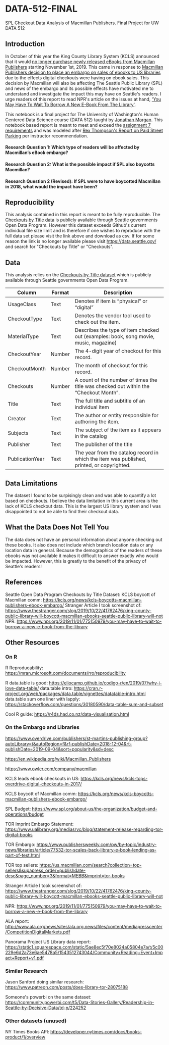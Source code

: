 # DATA-512-FINAL
SPL Checkout Data Analysis of Macmillan Publishers. Final Project for UW DATA 512
## Introduction

In October of this year the King County Library System (KCLS) announced that it would [no longer purchase newly released eBooks from Macmillan Publishers](https://kcls.org/news/kcls-boycotts-macmillan-publishers-ebook-embargo/) starting November 1st, 2019. This came in response to [Macmillan Publishers decision to place an embargo on sales of ebooks to US libraries](https://www.publishersweekly.com/binary-data/ARTICLE_ATTACHMENT/file/000/004/4222-1.pdf) due to the effects digital checkouts were having on ebook sales. This decision by Macmillan will also be affecting The Seattle Public Library (SPL) and news of the embargo and its possible effects have motivated me to understand and investigate the impact this may have on Seattle's readers. I urge readers of this report to read NPR's article on the issues at hand, ['You May Have To Wait To Borrow A New E-Book From The Library'](https://www.npr.org/2019/11/01/775150979/you-may-have-to-wait-to-borrow-a-new-e-book-from-the-library).


This notebook is a final project for The University of Washington's Human Centered Data Science course (DATA 512) taught by [Jonathan Morgan](https://jtmorgan.net/). This notebook based report is meant to meet and exceed the [assignment 7 requirements](https://wiki.communitydata.science/Human_Centered_Data_Science_(Fall_2019)/Assignments#A7:_Final_project_report) and was modeled after [Rex Thompson's Report on Paid Street Parking](https://github.com/rexthompson/DATA-512-Final-Project/blob/master/DATA-512-Final-Project.ipynb) per instructor recommendation.

#### Research Question 1: Which type of readers will be affected by Macmillan’s eBook embargo?

#### Research Question 2: What is the possible impact if SPL also boycotts Macmillan?

#### Research Question 2 (Revised): If SPL were to have boycotted Macmillan in 2018, what would the impact have been?

## Reproducibility

This analysis contained in this report is meant to be fully reproducible. The [Checkouts by Title data](https://data.seattle.gov/Community/Checkouts-by-Title/tmmm-ytt6) is publicly available through Seattle governments Open Data Program. However this dataset exceeds Github's current individual file size limit and is therefore if one wishes to reproduce with the full data set please visit the link above and download as csv. If for some reason the link is no longer available please visit https://data.seattle.gov/ and search for "Checkouts by Title" or "Checkouts".

## Data

This analysis relies on the [Checkouts by Title dataset](https://data.seattle.gov/Community/Checkouts-by-Title/tmmm-ytt6) which is publicly available through Seattle governments Open Data Program.

Column | Format | Description |
|-----|------------|----|
UsageClass | Text | Denotes if item is “physical” or “digital” |
CheckoutType | Text | Denotes the vendor tool used to check out the item. |
MaterialType | Text | Describes the type of item checked out (examples: book, song movie, music, magazine) |
CheckoutYear | Number | The 4-digit year of checkout for this record. |
CheckoutMonth | Number | The month of checkout for this record. |
Checkouts | Number | A count of the number of times the title was checked out within the “Checkout Month”. |
Title | Text | The full title and subtitle of an individual item | 
Creator | Text | The author or entity responsible for authoring the item. |
Subjects | Text | The subject of the item as it appears in the catalog |
Publisher | Text | The publisher of the title |
PublicationYear | Text | The year from the catalog record in which the item was published, printed, or copyrighted. |

## Data Limitations

The dataset I found to be surpisingly clean and was able to quantify a lot based on checkouts. I believe the data limitation in this current area is the lack of KCLS checkout data. This is the largest US library system and I was disappointed to not be able to find their checkout data.

## What the Data Does Not Tell You

The data does not have an personal information about anyone checking out these books. It also does not include which branch location data or any location data in general. Because the demographics of the readers of these ebooks was not available it makes it difficult to answer exactly who would be impacted. However, this is greatly to the benefit of the privacy of Seattle's readers!

## References
Seattle Open Data Program Checkouts by Title Dataset: 
KCLS boycott of Macmillan comm: https://kcls.org/news/kcls-boycotts-macmillan-publishers-ebook-embargo/
Stranger Article I took screenshot of: https://www.thestranger.com/slog/2019/10/22/41762476/king-county-public-library-will-boycott-macmillan-ebooks-seattle-public-library-will-not
NPR: https://www.npr.org/2019/11/01/775150979/you-may-have-to-wait-to-borrow-a-new-e-book-from-the-library

## Other Resources

### On R

R Reproducability: https://mran.microsoft.com/documents/rro/reproducibility

R data.table is good: https://eliocamp.github.io/codigo-r/en/2019/07/why-i-love-data-table/
    data.table intro: https://cran.r-project.org/web/packages/data.table/vignettes/datatable-intro.html
    data.table sum one liner with lapply: https://stackoverflow.com/questions/30180590/data-table-sum-and-subset

Cool R guide: https://r4ds.had.co.nz/data-visualisation.html

### On the Embargo and Libraries

https://www.overdrive.com/publishers/st-martins-publishing-group?autoLibrary=t&autoRegion=f&rf-publishDate=2018-12-04&rt-publishDate=2019-09-04&sort=popularity&sd=desc

https://en.wikipedia.org/wiki/Macmillan_Publishers

https://www.owler.com/company/macmillan

KCLS leads ebook checkouts in US: https://kcls.org/news/kcls-tops-overdrive-digital-checkouts-in-2017/

KCLS boycott of Macmillan comm: https://kcls.org/news/kcls-boycotts-macmillan-publishers-ebook-embargo/

SPL Budget: https://www.spl.org/about-us/the-organization/budget-and-operations/budget

TOR Imprint Embargo Statement: https://www.ualibrary.org/mediasrvc/blog/statement-release-regarding-tor-digital-books

TOR Embargo: https://www.publishersweekly.com/pw/by-topic/industry-news/libraries/article/77532-tor-scales-back-library-e-book-lending-as-part-of-test.html

TOR top sellers: https://us.macmillan.com/search?collection=top-sellers&supapress_order=publishdate-desc&page_number=3&format=MEBB&imprint=tor-books

Stranger Article I took screenshot of: https://www.thestranger.com/slog/2019/10/22/41762476/king-county-public-library-will-boycott-macmillan-ebooks-seattle-public-library-will-not

NPR: https://www.npr.org/2019/11/01/775150979/you-may-have-to-wait-to-borrow-a-new-e-book-from-the-library

ALA report: http://www.ala.org/news/sites/ala.org.news/files/content/mediapresscenter/CompetitionDigitalMarkets.pdf

Panorama Project US Library data report: https://static1.squarespace.com/static/5ae8ec5f70e8024a05804e7a/t/5c00229e6d2a73e6ae5478a5/1543512743044/Community+Reading+Event+Impact+Report+v1.pdf

### Similar Research

Jason Sanford doing similar research: https://www.patreon.com/posts/does-library-tor-28075188

Someone's powerbi on the same dataset: https://community.powerbi.com/t5/Data-Stories-Gallery/Readership-in-Seattle-by-Decisive-Data/td-p/224252

### Other datasets (unused)

NY Times Books API: https://developer.nytimes.com/docs/books-product/1/overview
